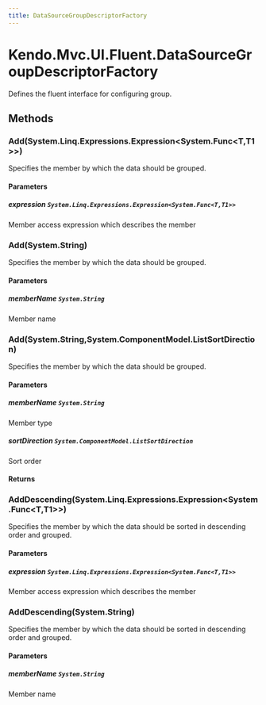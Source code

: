 ```yaml
---
title: DataSourceGroupDescriptorFactory
---
```


# Kendo.Mvc.UI.Fluent.DataSourceGroupDescriptorFactory
Defines the fluent interface for configuring group.




## Methods


### Add(System.Linq.Expressions.Expression\<System.Func\<T,T1\>\>)
Specifies the member by which the data should be grouped.


#### Parameters

##### expression `System.Linq.Expressions.Expression<System.Func<T,T1>>`
Member access expression which describes the member





### Add(System.String)
Specifies the member by which the data should be grouped.


#### Parameters

##### memberName `System.String`
Member name





### Add(System.String,System.ComponentModel.ListSortDirection)
Specifies the member by which the data should be grouped.


#### Parameters

##### memberName `System.String`
Member type

##### sortDirection `System.ComponentModel.ListSortDirection`
Sort order



#### Returns




### AddDescending(System.Linq.Expressions.Expression\<System.Func\<T,T1\>\>)
Specifies the member by which the data should be sorted in descending order and grouped.


#### Parameters

##### expression `System.Linq.Expressions.Expression<System.Func<T,T1>>`
Member access expression which describes the member





### AddDescending(System.String)
Specifies the member by which the data should be sorted in descending order and grouped.


#### Parameters

##### memberName `System.String`
Member name






